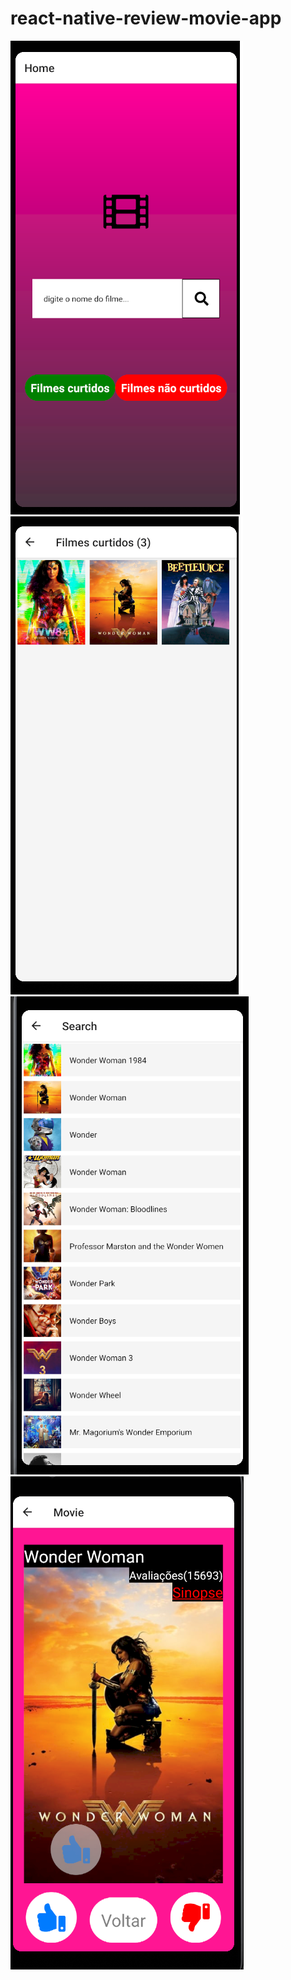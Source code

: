 # react-native-review-movie-app

<img src="1.png"/>
<img src="2.png"/>
<img src="3.png"/>
<img src="4.png"/>
